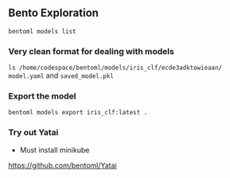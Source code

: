 ## Bento Exploration

`bentoml models list`

### Very clean format for dealing with models

`ls /home/codespace/bentoml/models/iris_clf/ecde3adktowieaan/`
`model.yaml` and `saved_model.pkl`

### Export the model

`bentoml models export iris_clf:latest .`

### Try out Yatai

* Must install minikube

https://github.com/bentoml/Yatai

